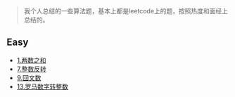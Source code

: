 > 我个人总结的一些算法题，基本上都是leetcode上的题，按照热度和面经上总结的。

## Easy

- [1.两数之和](lc/1.两数之和.md)
- [7.整数反转](lc/7.整数反转.md)
- [9.回文数](lc/9.回文数.md)
- [13.罗马数字转整数](lc/13.罗马数字转整数.md)